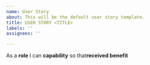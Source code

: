 ```yaml
---
name: User Story
about: This will be the default user story template.
title: USER STORY <TITLE>
labels: ''
assignees: ''

---
```


As a **role** I can **capability** so  that**received benefit**
